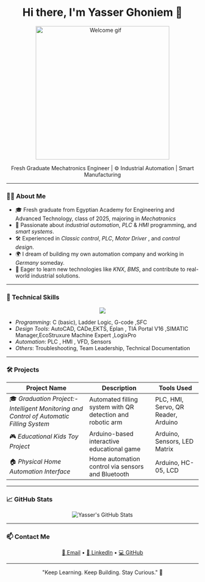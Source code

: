 <h1 align="center">Hi there, I'm Yasser Ghoniem 👋</h1>

<p align="center">
  <img src="https://media.giphy.com/media/qgQUggAC3Pfv687qPC/giphy.gif" width="350" alt="Welcome gif" />
</p>

<p align="center">
  Fresh Graduate Mechatronics Engineer | ⚙ Industrial Automation | Smart Manufacturing
</p>

---

### 👨‍💻 About Me

- 🎓 Fresh graduate from Egyptian Academy for Engineering and Advanced Technology, class of 2025, majoring in *Mechatronics*
- 🤖 Passionate about *industrial automation*, *PLC* & *HMI* programming, and *smart systems*.
- 🛠 Experienced in *Classic control*, *PLC*, *Motor Driver* , and *control design*.
- 🌍 I dream of building my own automation company and working in *Germany* someday.
- 🚀 Eager to learn new technologies like *KNX*, *BMS*, and contribute to real-world industrial solutions.

---

### 🧠 Technical Skills

<p align="center">
  <img src="https://skillicons.dev/icons?i=arduino,python,c,git,github,vscode,autocad" />
</p>

- *Programming*: C (basic), Ladder Logic, G-code  ,SFC
- *Design Tools*: AutoCAD, CADe,EKTS, Eplan , TIA Portal V16 ,SIMATIC Manager,EcoStruxure Machine Expert ,LogixPro
- *Automation*: PLC , HMI , VFD, Sensors  
- *Others*: Troubleshooting, Team Leadership, Technical Documentation

---

### 🛠 Projects

| Project Name | Description | Tools Used |
|-------------|-------------|-------------|
| 🎓 *Graduation Project:-Intelligent Monitoring and Control of Automatic Filling System* | Automated filling system with QR detection and robotic arm | PLC, HMI, Servo, QR Reader, Arduino |
| 🎮 *Educational Kids Toy Project* | Arduino-based interactive educational game | Arduino, Sensors, LED Matrix |
| 🏠 *Physical Home Automation Interface* | Home automation control via sensors and Bluetooth | Arduino, HC-05, LCD |

---

### 📈 GitHub Stats

<p align="center">
  <img src="https://github-readme-stats.vercel.app/api?username=yasser0mohamed&show_icons=true&theme=radical" alt="Yasser's GitHub Stats" />
</p>

---

### 📫 Contact Me

<p align="center">
  <a href="mailto:yasserbakr605@gmail.com">📧 Email</a> • 
  <a href="http://linkedin.com/in/yasser0mohamed">🔗 LinkedIn</a> • 
  <a href="https://github.com/yasser0mohamed">💻 GitHub</a>
</p>

---

<p align="center">"Keep Learning. Keep Building. Stay Curious." 🔧</p>
